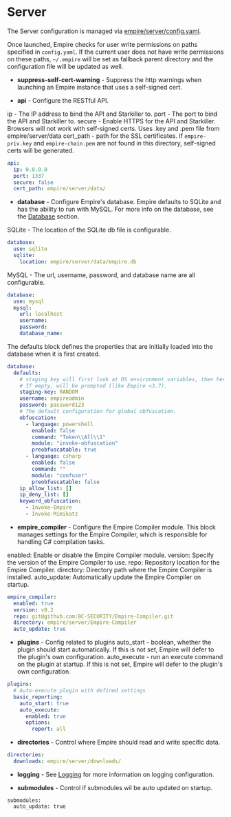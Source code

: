 # Server

The Server configuration is managed via [empire/server/config.yaml](https://github.com/BC-SECURITY/Empire/blob/master/empire/client/config.yaml).

Once launched, Empire checks for user write permissions on paths specified in `config.yaml`. If the current user does not have write permissions on these paths, `~/.empire` will be set as fallback parent directory and the configuration file will be updated as well.

* **suppress-self-cert-warning** - Suppress the http warnings when launching an Empire instance that uses a self-signed cert.

* **api** - Configure the RESTful API.

ip - The IP address to bind the API and Starkiller to.
port - The port to bind the API and Starkiller to.
secure - Enable HTTPS for the API and Starkiller. Browsers will not work with self-signed certs. Uses .key and .pem file from empire/server/data
cert_path - path for the SSL certificates. If `empire-priv.key` and `empire-chain.pem` are not found in this directory, self-signed certs will be generated.

```yaml
api:
  ip: 0.0.0.0
  port: 1337
  secure: false
  cert_path: empire/server/data/
```

* **database** - Configure Empire's database. Empire defaults to SQLite and has the ability to run with MySQL. For more info on the database, see the [Database](database/README.md) section.

SQLite - The location of the SQLite db file is configurable.

```yaml
database:
  use: sqlite
  sqlite:
    location: empire/server/data/empire.db
```

MySQL - The url, username, password, and database name are all configurable.

```yaml
database:
  use: mysql
  mysql:
    url: localhost
    username:
    password:
    database_name:
```

The defaults block defines the properties that are initially loaded into the database when it is first created.

```yaml
database:
  defaults:
    # staging key will first look at OS environment variables, then here.
    # If empty, will be prompted (like Empire <3.7).
    staging-key: RANDOM
    username: empireadmin
    password: password123
    # The default configuration for global obfuscation.
    obfuscation:
      - language: powershell
        enabled: false
        command: "Token\\All\\1"
        module: "invoke-obfuscation"
        preobfuscatable: true
      - language: csharp
        enabled: false
        command: ""
        module: "confuser"
        preobfuscatable: false
    ip_allow_list: []
    ip_deny_list: []
    keyword_obfuscation:
      - Invoke-Empire
      - Invoke-Mimikatz
```

* **empire_compiler** - Configure the Empire Compiler module. This block manages settings for the Empire Compiler, which is responsible for handling C# compilation tasks.

enabled: Enable or disable the Empire Compiler module.
version: Specify the version of the Empire Compiler to use.
repo: Repository location for the Empire Compiler.
directory: Directory path where the Empire Compiler is installed.
auto_update: Automatically update the Empire Compiler on startup.

```yaml
empire_compiler:
  enabled: true
  version: v0.2
  repo: git@github.com:BC-SECURITY/Empire-Compiler.git
  directory: empire/server/Empire-Compiler
  auto_update: true
```


* **plugins** - Config related to plugins
auto_start - boolean, whether the plugin should start automatically. If this is not set, Empire will defer to the plugin's own configuration.
auto_execute - run an execute command on the plugin at startup. If this is not set, Empire will defer to the plugin's own configuration.

```yaml
plugins:
  # Auto-execute plugin with defined settings
  basic_reporting:
    auto_start: true
    auto_execute:
      enabled: true
      options:
        report: all
```

* **directories** - Control where Empire should read and write specific data.

```yaml
directories:
  downloads: empire/server/downloads/
```

* **logging** - See [Logging](../../logging/logging.md) for more information on logging configuration.

* **submodules** - Control if submodules wil be auto updated on startup.

```
submodules:
  auto_update: true
```
